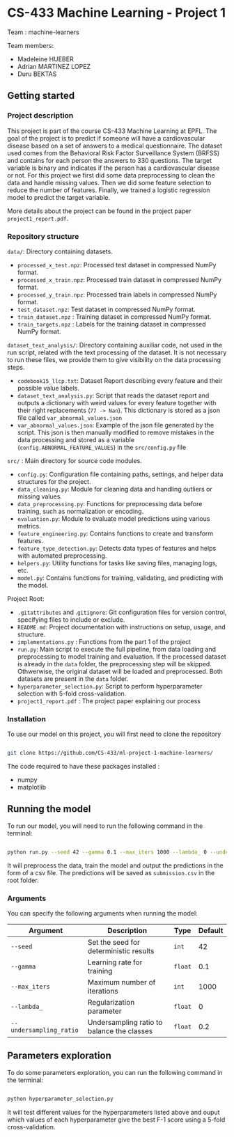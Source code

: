 # CS-433 Machine Learning - Project 1
Team  : machine-learners

Team members:
- Madeleine HUEBER
- Adrian MARTINEZ LOPEZ
- Duru BEKTAS


## Getting started
### Project description
This project is part of the course CS-433 Machine Learning at EPFL. The goal of the project is to predict if someone will have a cardiovascular disease based on a set of answers to a medical questionnaire. The dataset used comes from the Behavioral Risk Factor Surveillance System (BRFSS) and contains  for each person the answers to 330 questions. The target variable is binary and indicates if the person has a cardiovascular disease or not. 
For this project we first did some data preprocessing to clean the data and handle missing values. Then we did some feature selection to reduce the number of features. Finally, we trained a logistic regression model to predict the target variable.

More details about the project can be found in the project paper `project1_report.pdf`.

### Repository structure

`data/`: Directory containing datasets.

- `processed_x_test.npz`: Processed test dataset in compressed NumPy format.
- `processed_x_train.npz`: Processed train dataset in compressed NumPy format.
- `processed_y_train.npz`: Processed train labels in compressed NumPy format.
- `test_dataset.npz`: Test dataset in compressed NumPy format.
- `train_dataset.npz` : Training dataset in compressed NumPy format.
- `train_targets.npz` : Labels for the training dataset in compressed NumPy format.

`dataset_text_analysis/`: Directory containing auxiliar code, not used in the run script, related with the text processing of the dataset. It is not necessary to run these files, we provide them to give visibility on the data processing steps.

- `codebook15_llcp.txt`: Dataset Report describing every feature and their possible value labels.
- `dataset_text_analysis.py`: Script that reads the dataset report and outputs a dictionary with weird values for every feature
                              together with their right replacements (`77 -> Nan`). This dictionary is stored as a json file
                              called `var_abnormal_values.json`
- `var_abnormal_values.json`: Example of the json file generated by the script. This json is then manually modified to remove
                              mistakes in the data processing and stored as a variable (`config.ABNORMAL_FEATURE_VALUES`) in the 
                              `src/config.py` file

`src/` : Main directory for source code modules.

- `config.py`: Configuration file containing paths, settings, and helper data structures for the project.
- `data_cleaning.py`: Module for cleaning data and handling outliers or missing values.
- `data_preprocessing.py`: Functions for preprocessing data before training, such as normalization or encoding.
- `evaluation.py`: Module to evaluate model predictions using various metrics.
- `feature_engineering.py`: Contains functions to create and transform features.
- `feature_type_detection.py`: Detects data types of features and helps with automated preprocessing.
- `helpers.py`: Utility functions for tasks like saving files, managing logs, etc.
- `model.py`: Contains functions for training, validating, and predicting with the model.

Project Root:

- `.gitattributes` and .`gitignore`: Git configuration files for version control, specifying files to include or exclude.
- `README.md`: Project documentation with instructions on setup, usage, and structure.
- `implementations.py` : Functions from the part 1 of the project
- `run.py`: Main script to execute the full pipeline, from data loading and preprocessing to model training and evaluation.
            If the processed dataset is already in the `data` folder, the preprocessing step will be skipped.
            Othwerwise, the original dataset will be loaded and preprocessed.
            Both datasets are present in the `data` folder.
- `hyperparameter_selection.py`: Script to perform hyperparameter selection with 5-fold cross-validation.
- `project1_report.pdf` : The project paper explaining our process


### Installation 


To use our model on this project, you will first need to clone the repository 

```bash

git clone https://github.com/CS-433/ml-project-1-machine-learners/

```

The code required to have these packages installed :

- numpy
- matplotlib

## Running the model

To run our model, you will need to run the following command in the terminal:

```bash

python run.py --seed 42 --gamma 0.1 --max_iters 1000 --lambda_ 0 --undersampling_ratio 0.2


```

It will preprocess the data, train the model and output the predictions in the form of a csv file. The predictions will be saved as `submission.csv` in the root folder.

### Arguments

You can specify the following arguments when running the model:

| Argument              | Description                                    | Type   | Default |
|-----------------------|------------------------------------------------|--------|---------|
| `--seed`              | Set the seed for deterministic results         | `int`  | 42      |
| `--gamma`             | Learning rate for training                     | `float`| 0.1     |
| `--max_iters`         | Maximum number of iterations                   | `int`  | 1000    |
| `--lambda_`           | Regularization parameter                       | `float`| 0       |
| `--undersampling_ratio` | Undersampling ratio to balance the classes    | `float`| 0.2     |

## Parameters exploration

To do some parameters exploration, you can run the following command in the terminal:

```bash

python hyperparameter_selection.py

```

It will test different values for the hyperparameters listed above and ouput which values of each hyperparameter give the best F-1 score using a 5-fold cross-validation.




